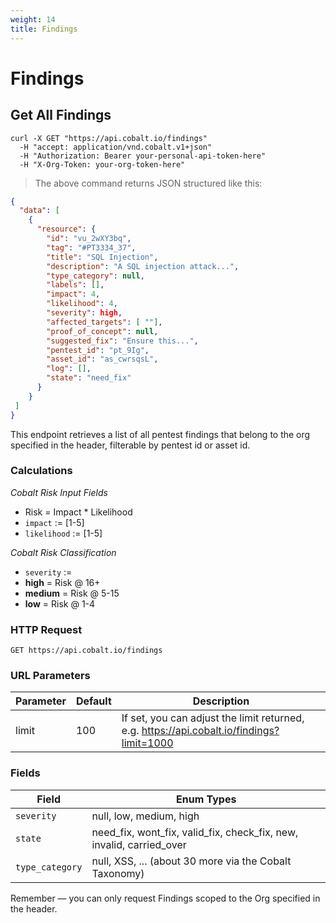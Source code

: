 ```yaml
---
weight: 14
title: Findings
---
```


# Findings

## Get All Findings

```shell
curl -X GET "https://api.cobalt.io/findings" 
  -H "accept: application/vnd.cobalt.v1+json" 
  -H "Authorization: Bearer your-personal-api-token-here" 
  -H "X-Org-Token: your-org-token-here"

```

> The above command returns JSON structured like this:

```json
{
  "data": [
    {
      "resource": {
        "id": "vu_2wXY3bq",
        "tag": "#PT3334_37",
        "title": "SQL Injection",
        "description": "A SQL injection attack...",
        "type_category": null,
        "labels": [],
        "impact": 4,
        "likelihood": 4,
        "severity": high,
        "affected_targets": [ ""],
        "proof_of_concept": null,
        "suggested_fix": "Ensure this...",
        "pentest_id": "pt_9Ig",
        "asset_id": "as_cwrsqsL",
        "log": [],
        "state": "need_fix"
      }
    }
 ]
}

```

This endpoint retrieves a list of all pentest findings that belong to the org specified in the header, filterable by pentest id or asset id.

### Calculations

*Cobalt Risk Input Fields*
 - Risk = Impact * Likelihood
 - `impact` := [1-5]
 - `likelihood` := [1-5]

*Cobalt Risk Classification*
 - `severity` :=
 - **high** = Risk @ 16+
 - **medium** = Risk @ 5-15
 - **low** = Risk @ 1-4


### HTTP Request

`GET https://api.cobalt.io/findings`

### URL Parameters

Parameter | Default | Description
--------- | ------- | -----------
limit | 100 | If set, you can adjust the limit returned, e.g. https://api.cobalt.io/findings?limit=1000

### Fields

Field           | Enum Types
--------------- | -----------
`severity`      | null, low, medium, high
`state`         | need_fix, wont_fix, valid_fix, check_fix, new, invalid, carried_over
`type_category` | null, XSS, ... (about 30 more via the Cobalt Taxonomy)


<aside class="success">
Remember — you can only request Findings scoped to the Org specified in the header.
</aside>
